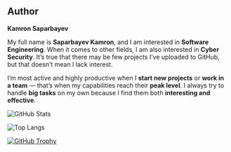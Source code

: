 ##  Author


**Kamron Saparbayev** 

My full name is **Saparbayev Kamron**, and I am interested in **Software Engineering**.
When it comes to other fields, I am also interested in **Cyber Security**.
It’s true that there may be few projects I’ve uploaded to GitHub, but that doesn’t mean I lack interest.

I’m most active and highly productive when I **start new projects** or **work in a team** — that’s when my capabilities reach their **peak level**.
I always try to handle **big tasks** on my own because I find them both **interesting and effective**.


![GitHub Stats](https://github-readme-stats.vercel.app/api?username=kamronsafar&show_icons=true&theme=tokyonight)

![Top Langs](https://github-readme-stats.vercel.app/api/top-langs/?username=kamronsafar&layout=compact&theme=radical)

[![GitHub Trophy](https://github-profile-trophy.vercel.app/?username=kamronsafar&theme=onedark)](https://github.com/kamronsafar)


